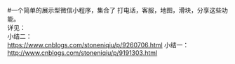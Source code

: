 
#一个简单的展示型微信小程序，集合了 打电话，客服，地图，滑块，分享这些功能。 <br/>
详见：<br/>
小结二：<br/>
https://www.cnblogs.com/stoneniqiu/p/9260706.html
小结一：<br/>
http://www.cnblogs.com/stoneniqiu/p/9191303.html

 